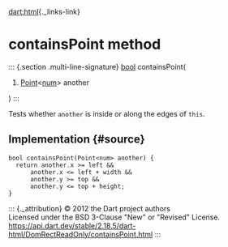 [dart:html](../../dart-html/dart-html-library){._links-link}

containsPoint method
====================

::: {.section .multi-line-signature}
[bool](../../dart-core/bool-class) containsPoint(

1.  [Point](../../dart-math/point-class)\<[num](../../dart-core/num-class)\>
    another

)
:::

Tests whether `another` is inside or along the edges of `this`.

Implementation {#source}
--------------

``` {.language-dart data-language="dart"}
bool containsPoint(Point<num> another) {
  return another.x >= left &&
      another.x <= left + width &&
      another.y >= top &&
      another.y <= top + height;
}
```

::: {._attribution}
© 2012 the Dart project authors\
Licensed under the BSD 3-Clause \"New\" or \"Revised\" License.\
<https://api.dart.dev/stable/2.18.5/dart-html/DomRectReadOnly/containsPoint.html>
:::

